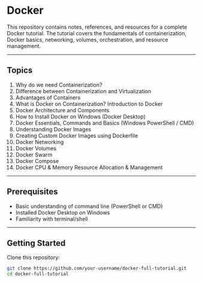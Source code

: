# Docker

This repository contains notes, references, and resources for a complete Docker tutorial. The tutorial covers the fundamentals of containerization, Docker basics, networking, volumes, orchestration, and resource management.

---

## Topics 

1. Why do we need Containerization?  
2. Difference between Containerization and Virtualization  
3. Advantages of Containers  
4. What is Docker on Containerization? Introduction to Docker  
5. Docker Architecture and Components  
6. How to Install Docker on Windows (Docker Desktop)  
7. Docker Essentials, Commands and Basics (Windows PowerShell / CMD)  
8. Understanding Docker Images  
9. Creating Custom Docker Images using Dockerfile  
10. Docker Networking  
11. Docker Volumes  
12. Docker Swarm  
13. Docker Compose  
14. Docker CPU & Memory Resource Allocation & Management  

---

## Prerequisites

- Basic understanding of command line (PowerShell or CMD)  
- Installed Docker Desktop on Windows  
- Familiarity with terminal/shell  

---

## Getting Started

Clone this repository:

```bash
git clone https://github.com/your-username/docker-full-tutorial.git
cd docker-full-tutorial

